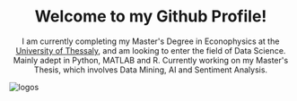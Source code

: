 <h1 align="center"> Welcome to my Github Profile!</h1>
<p align="center">
I am currently completing my Master's Degree in Econophysics at the <a href="http://econophysics.uth.gr/">University of Thessaly</a>, and am looking to enter the field of Data Science. </br>
Mainly adept in Python, MATLAB and R. Currently working on my Master's Thesis, which involves Data Mining, AI and Sentiment Analysis.

<!---
Rriggs95/Rriggs95 is a ✨ special ✨ repository because its `README.md` (this file) appears on your GitHub profile.
You can click the Preview link to take a look at your changes.
--->
![logos](https://user-images.githubusercontent.com/58916090/187762850-fd4d24b0-5753-484c-9de8-3edff19a0c0b.jpg)
</p>
